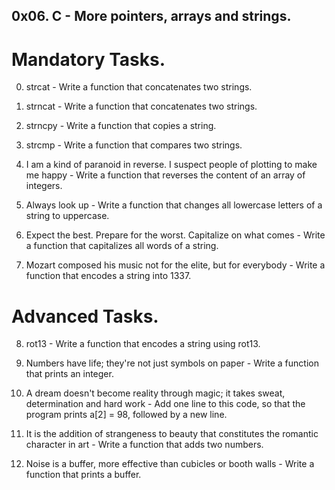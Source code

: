 ## 0x06. C - More pointers, arrays and strings.

# Mandatory Tasks.

0. strcat - Write a function that concatenates two strings.

1. strncat - Write a function that concatenates two strings.

2. strncpy - Write a function that copies a string.

3. strcmp - Write a function that compares two strings.

4. I am a kind of paranoid in reverse. I suspect people of plotting to make me happy - Write a function that reverses the content of an array of integers.

5. Always look up - Write a function that changes all lowercase letters of a string to uppercase.

6. Expect the best. Prepare for the worst. Capitalize on what comes - Write a function that capitalizes all words of a string.

7. Mozart composed his music not for the elite, but for everybody - Write a function that encodes a string into 1337.

# Advanced Tasks.

8. rot13 - Write a function that encodes a string using rot13.

9. Numbers have life; they're not just symbols on paper - Write a function that prints an integer.

10. A dream doesn't become reality through magic; it takes sweat, determination and hard work - Add one line to this code, so that the program prints a[2] = 98, followed by a new line.

11. It is the addition of strangeness to beauty that constitutes the romantic character in art - Write a function that adds two numbers.

12. Noise is a buffer, more effective than cubicles or booth walls - Write a function that prints a buffer.